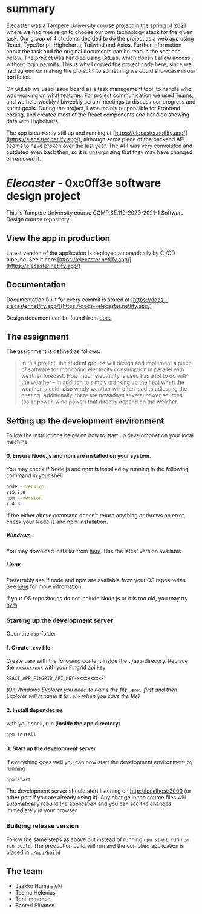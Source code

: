 # summary

Elecaster was a Tampere University course project in the spring of 2021 where we had free reign to choose our own technology stack for the given task. Our group of 4 students decided to do the project as a web app using React, TypeScript, Highcharts, Tailwind and Axios. Further information about the task and the original documents can be read in the sections below. The project was handled using GitLab, which doesn't allow access without login permits. This is why I copied the project code here, since we had agreed on making the project into something we could showcase in our portfolios. 

On GitLab we used Issue board as a task management tool, to handle who was working on what features. For project communication we used Teams, and we held weekly / biweekly scrum meetings to discuss our progress and sprint goals. During the project, I was mainly responsible for Frontend coding, and created most of the React components and handled showing data with Highcharts.

The app is currently still up and running at [https://elecaster.netlify.app/](https://elecaster.netlify.app/), although some piece of the backend API seems to have broken over the last year. The API was very convoluted and outdated even back then, so it is unsurprising that they may have changed or removed it.

# _Elecaster_ - 0xc0ff3e software design project

This is Tampere University course COMP.SE.110-2020-2021-1 Software Design course repository.

## View the app in production

Latest version of the application is deployed automatically by CI/CD pipeline. See it here [https://elecaster.netlify.app/](https://elecaster.netlify.app/)

## Documentation

Documentation built for every commit is stored at [https://docs--elecaster.netlify.app/](https://docs--elecaster.netlify.app/)

Design document can be found from [docs](/docs/design.md)

## The assignment

The assignment is defined as follows:

> In this project, the student groups will design and implement a piece of software for monitoring electricity consumption in parallel with weather forecast. How much electricity is used has a lot to do with the weather – in addition to simply cranking up the heat when the weather is cold, also windy weather will often lead to adjusting the heating. Additionally, there are nowadays several power sources (solar power, wind power) that directly depend on the weather.

## Setting up the development environment

Follow the instructions below on how to start up develompnet on your local machine

#### 0. Ensure Node.js and npm are installed on your system. 

You may check if Node.js and npm is installed by running in the following command in your shell

```sh
node --version
v15.7.0
npm --version
7.4.3
```

if the either above command doesn't return anything or throws an error, check your Node.js and npm installation.

##### Windows 

You may download installer from [here](https://nodejs.org/en/). Use the latest version available

##### Linux

Preferrably see if node and npm are available from your OS repositories. See [here](https://nodejs.org/en/download/package-manager/) for more infromation. 

If your OS repositories do not include Node.js or it is too old, you may try [nvm](https://github.com/nvm-sh/nvm#installing-and-updating). 

### Starting up the development server

Open the `app`-folder

#### 1. Create `.env` file

Create `.env` with the following content inside the `./app`-direcory. Replace the `xxxxxxxxxx` with your Fingrid api key

```
REACT_APP_FINGRID_API_KEY=xxxxxxxxxx
```

*(On Windows Explorer you need to name the file `.env.` first and then Explorer will rename it to `.env` when you save the file)*

#### 2. Install dependecies

with your shell, run (**inside the app directory**)

```sh
npm install
```

#### 3. Start up the development server

If everything goes well you can now start the development environment by running

```sh
npm start
```

The development server should start listening on [http://localhost:3000](http://localhost:3000) (or other port if you are already using it). Any change in the source files will automatically rebuild the application and you can see the changes immediately in your browser

### Building release version

Follow the same steps as above but instead of running `npm start`, run `npm run build`. The production build will run and the complied application is placed in `./app/build`

## The team

- Jaakko Humalajoki
- Teemu Helenius
- Toni Immonen
- Santeri Siiranen
